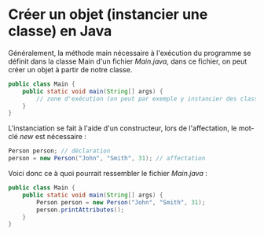 # **Créer un objet (instancier une classe) en Java**

Généralement, la méthode main nécessaire à l'exécution du programme se définit dans la classe Main d'un fichier *Main.java*, dans ce fichier, on peut créer un objet à partir de notre classe.

```java
public class Main {
	public static void main(String[] args) {
		// zone d'exécution (on peut par exemple y instancier des classes)
	}
}
```

L'instanciation se fait à l'aide d'un constructeur, lors de l'affectation, le mot-clé *new* est nécessaire :
```java
Person person; // déclaration
person = new Person("John", "Smith", 31); // affectation
```

Voici donc ce à quoi pourrait ressembler le fichier *Main.java* :
```java
public class Main {
	public static void main(String[] args) {
		Person person = new Person("John", "Smith", 31);
		person.printAttributes();
	}
}
```
